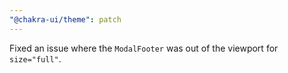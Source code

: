 ```yaml
---
"@chakra-ui/theme": patch
---
```


Fixed an issue where the `ModalFooter` was out of the viewport for
`size="full"`.
